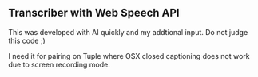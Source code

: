 ## Transcriber with Web Speech API

This was developed with AI quickly and my addtional input. Do not judge this code ;)

I need it for pairing on Tuple where OSX closed captioning does not work due to screen recording mode.
